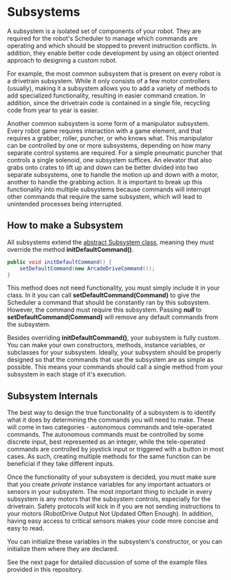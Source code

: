 # Subsystems

A subsystem is a isolated set of components of your robot. They are required
for the robot's Scheduler to manage which commands are operating and which
should be stopped to prevent instruction conflicts. In addition, they enable
better code development by using an object oriented approach to designing a
custom robot.

For example, the most common subsystem that is present on every robot is
a drivetrain subsystem. While it only consists of a few motor controllers
(usually), making it a subsystem allows you to add a variety of methods
to add specialized functionality, resulting in easier command creation.
In addition, since the drivetrain code is contained in a single file,
recycling code from year to year is easier.

Another common subsystem is some form of a manipulator subsystem. Every
robot game requires interaction with a game element, and that requires
a grabber, roller, puncher, or who knows what. This manipulator can be
controlled by one or more subsystems, depending on how many separate
control systems are required. For a simple pneumatic puncher that controls
a single solenoid, one subsystem suffices. An elevator that also grabs onto
crates to lift up and down can be better divided into two separate subsystems,
one to handle the motion up and down with a motor, another to handle the
grabbing action. It is important to break up this functionality into
multiple subsystems because commands will interrupt other commands that
require the same subsystem, which will lead to unintended processes being
interrupted.

## How to make a Subsystem

All subsystems extend the [abstract Subsystem
class](http://first.wpi.edu/FRC/roborio/release/docs/java/edu/wpi/first/wpilibj/command/Subsystem.html),
meaning they must override the method **initDefaultCommand()**.

```java
public void initDefaultCommand() {
    setDefaultCommand(new ArcadeDriveCommand());
}
```

This method does not need functionality, you must simply include it in your
class. In it you can call **setDefaultCommand(Command)** to give
the Scheduler a command that should be constantly ran by this subsystem.
However, the command must require this subsystem. Passing ***null*** to
**setDefaultCommand(Command)** will remove any default commands from
the subsystem.

Besides overriding **initDefaultCommand()**, your subsystem is fully
custom. You can make your own constructors, methods, instance variables,
or subclasses for your subsystem. Ideally, your subsystem should be properly
designed so that the commands that use the subsystem are as simple as possible.
This means your commands should call a single method from your subsystem in
each stage of it's execution.

## Subsystem Internals

The best way to design the true functionality of a subsystem is to identify
what it does by determining the commands you will need to make. These
will come in two categories - autonomous commands and tele-operated commands.
The autonomous commands must be controlled by some discrete input, best
represented as an integer, while the tele-operated commands are controlled
by joystick input or triggered with a button in most cases. As such, creating
multiple methods for the same function can be beneficial if they take
different inputs.

Once the functionality of your subsystem is decided, you must make sure
that you create *private* instance variables for any important actuators
or sensors in your subsystem. The most important thing to include in every
subsystem is any motors that the subsystem controls, especially for the
drivetrain. Safety protocols *will* kick in if you are not sending
instructions to your motors
(RobotDrive Output Not Updated Often Enough). In addition,
having easy access to critical sensors makes your code more concise and
easy to read.

You can initialize these variables in the subsystem's constructor, or you can
initialize them where they are declared.

See the next page for detailed discussion of some of the example files
provided in this repository.
